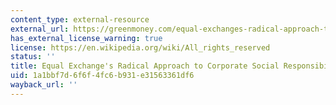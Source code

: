 ```yaml
---
content_type: external-resource
external_url: https://greenmoney.com/equal-exchanges-radical-approach-to-corporate-social-responsibility/
has_external_license_warning: true
license: https://en.wikipedia.org/wiki/All_rights_reserved
status: ''
title: Equal Exchange's Radical Approach to Corporate Social Responsibility
uid: 1a1bbf7d-6f6f-4fc6-b931-e31563361df6
wayback_url: ''
---
```


